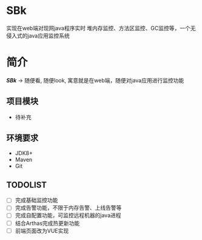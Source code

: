 # SBk
实现在web端对现网java程序实时 堆内存监控、方法区监控、GC监控等，一个无侵入式的java应用监控系统

# 简介
***SBk*** -> 随便看, 随便look, 寓意就是在web端，随便对java应用进行监控功能

## 项目模块<br>
- 待补充

## 环境要求<br>

- JDK8+<br>
- Maven<br>
- Git<br>

## TODOLIST<br>

-[ ] 完成基础监控功能<br>
-[ ] 完成告警功能，不限于内存告警、上线告警等<br>
-[ ] 完成自配置功能，可监控远程机器的java进程<br>
-[ ] 结合Arthas完成热更新功能<br>
-[ ] 前端页面改为VUE实现<br>
